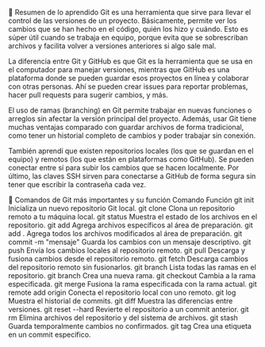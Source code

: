 📄 Resumen de lo aprendido
Git es una herramienta que sirve para llevar el control de las versiones de un proyecto. Básicamente, permite ver los cambios que se han hecho en el código, quién los hizo y cuándo. Esto es súper útil cuando se trabaja en equipo, porque evita que se sobrescriban archivos y facilita volver a versiones anteriores si algo sale mal.

La diferencia entre Git y GitHub es que Git es la herramienta que se usa en el computador para manejar versiones, mientras que GitHub es una plataforma donde se pueden guardar esos proyectos en línea y colaborar con otras personas. Ahí se pueden crear issues para reportar problemas, hacer pull requests para sugerir cambios, y más.

El uso de ramas (branching) en Git permite trabajar en nuevas funciones o arreglos sin afectar la versión principal del proyecto. Además, usar Git tiene muchas ventajas comparado con guardar archivos de forma tradicional, como tener un historial completo de cambios y poder trabajar sin conexión.

También aprendí que existen repositorios locales (los que se guardan en el equipo) y remotos (los que están en plataformas como GitHub). Se pueden conectar entre sí para subir los cambios que se hacen localmente. Por último, las claves SSH sirven para conectarse a GitHub de forma segura sin tener que escribir la contraseña cada vez.

📝 Comandos de Git más importantes y su función
Comando	Función
git init	Inicializa un nuevo repositorio Git local.
git clone <url>	Clona un repositorio remoto a tu máquina local.
git status	Muestra el estado de los archivos en el repositorio.
git add <archivo>	Agrega archivos específicos al área de preparación.
git add .	Agrega todos los archivos modificados al área de preparación.
git commit -m "mensaje"	Guarda los cambios con un mensaje descriptivo.
git push	Envía los cambios locales al repositorio remoto.
git pull	Descarga y fusiona cambios desde el repositorio remoto.
git fetch	Descarga cambios del repositorio remoto sin fusionarlos.
git branch	Lista todas las ramas en el repositorio.
git branch <nombre>	Crea una nueva rama.
git checkout <rama>	Cambia a la rama especificada.
git merge <rama>	Fusiona la rama especificada con la rama actual.
git remote add origin <url>	Conecta el repositorio local con uno remoto.
git log	Muestra el historial de commits.
git diff	Muestra las diferencias entre versiones.
git reset --hard <commit>	Revierte el repositorio a un commit anterior.
git rm <archivo>	Elimina archivos del repositorio y del sistema de archivos.
git stash	Guarda temporalmente cambios no confirmados.
git tag <nombre>	Crea una etiqueta en un commit específico.
